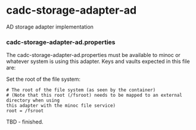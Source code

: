 # cadc-storage-adapter-ad
AD storage adapter implementation

### cadc-storage-adapter-ad.properties

The cadc-storage-adapter-ad.properties must be available to minoc or whatever system
is using this adapter.  Keys and vaults expected in this file are:

Set the root of the file system:
```
# The root of the file system (as seen by the container)
# (Note that this root (/fsroot) needs to be mapped to an external directory when using
this adapter with the minoc file service)
root = /fsroot
```

TBD - finished.